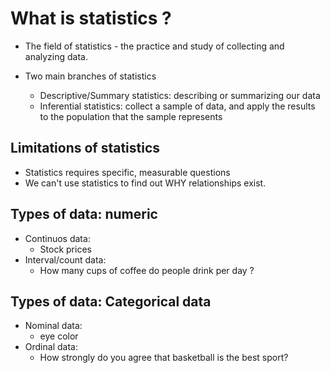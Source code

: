 # What is statistics ? 

- The field of statistics - the practice and study of collecting and analyzing data. 

- Two main branches of statistics
    - Descriptive/Summary statistics: describing or summarizing our data
    - Inferential statistics: collect a sample of data, and apply the results to the population that the sample represents

## Limitations of statistics
- Statistics requires specific, measurable questions
- We can't use statistics to find out WHY relationships exist.

## Types of data: numeric
- Continuos data:
  - Stock prices
- Interval/count data:
  - How many cups of coffee do people drink per day ?
  
## Types of data: Categorical data
- Nominal data:
  - eye color
- Ordinal data:
  - How strongly do you agree that basketball is the best sport?

  
